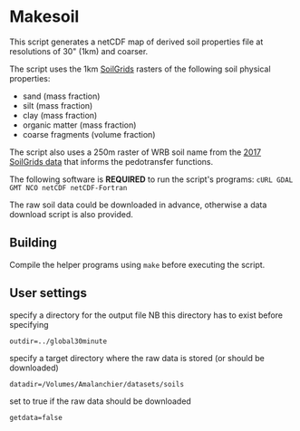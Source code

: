 # Makesoil
This script generates a netCDF map of derived soil properties file at resolutions of 30" (1km) and coarser.

The script uses the 1km [SoilGrids](https://www.isric.org/explore/soilgrids) rasters of the following soil physical properties:
* sand (mass fraction)
* silt (mass fraction)
* clay (mass fraction)
* organic matter (mass fraction)
* coarse fragments (volume fraction)
 
The script also uses a 250m raster of WRB soil name from the [2017 SoilGrids data](https://www.isric.org/explore/soilgrids/faq-soilgrids-2017) that informs the pedotransfer functions.
 
The following software is **REQUIRED** to run the script's programs: 
`cURL GDAL GMT NCO netCDF netCDF-Fortran`
 
The raw soil data could be downloaded in advance, otherwise a data download script is also provided.

## Building

Compile the helper programs using `make` before executing the script.

## User settings

specify a directory for the output file NB this directory has to exist before specifying

`outdir=../global30minute`

specify a target directory where the raw data is stored (or should be downloaded)

`datadir=/Volumes/Amalanchier/datasets/soils`

set to true if the raw data should be downloaded

`getdata=false`

